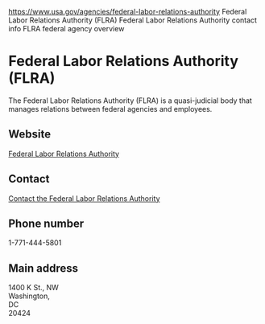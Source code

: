 

https://www.usa.gov/agencies/federal-labor-relations-authority
Federal Labor Relations Authority (FLRA)
Federal Labor Relations Authority contact info
FLRA federal agency overview

Federal Labor Relations Authority  
(FLRA)  
========================================

The Federal Labor Relations Authority (FLRA) is a quasi-judicial body that manages relations between federal agencies and employees.

Website  
-------  
[Federal Labor Relations Authority](http://www.flra.gov)

Contact  
-------  
[Contact the Federal Labor Relations Authority](http://www.flra.gov/contact)

Phone number  
------------  
1-771-444-5801

Main address  
------------  
1400 K St., NW  
Washington,  
DC  
20424
